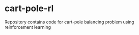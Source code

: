 # cart-pole-rl
Repository contains code for cart-pole balancing problem using reinforcement learning
